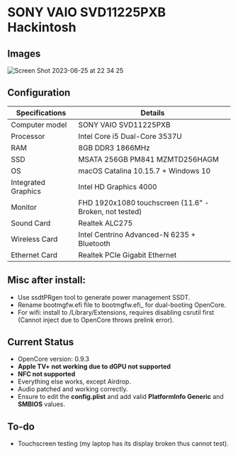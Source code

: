 # SONY VAIO SVD11225PXB Hackintosh

## Images

![Screen Shot 2023-06-25 at 22 34 25](https://github.com/hiimpiscean/OpenCore-SONY-SVD11225PXB/assets/106610508/f5063b47-fa4b-4c0d-8122-c443510b9b72)

## Configuration

| Specifications | Details                                                  |
| ------------------- | ------------------------------------------- |
| Computer model      | SONY VAIO SVD11225PXB     |
| Processor           | Intel Core i5 Dual-Core 3537U  |
| RAM                 | 8GB DDR3 1866MHz |
| SSD                 | MSATA 256GB PM841 MZMTD256HAGM |
| OS                  | macOS Catalina 10.15.7 + Windows 10 |
| Integrated Graphics | Intel HD Graphics 4000      |
| Monitor             | FHD 1920x1080 touchscreen (11.6" - Broken, not tested) |
| Sound Card          | Realtek ALC275          |
| Wireless Card       | Intel Centrino Advanced-N 6235 + Bluetooth |
| Ethernet Card       | Realtek PCIe Gigabit Ethernet |

## Misc after install:
- Use ssdtPRgen tool to generate power management SSDT.
- Rename bootmgfw.efi file to bootmgfw.efi_ for dual-booting OpenCore.
- For wifi: install to /Library/Extensions, requires disabling csrutil first (Cannot inject due to OpenCore throws prelink error).

## Current Status

- OpenCore version: 0.9.3
- **Apple TV+ not working due to dGPU not supported**
- **NFC not supported**
- Everything else works, except Airdrop.
- Audio patched and working correctly.
- Ensure to edit the **config.plist** and add valid  **PlatformInfo Generic** and **SMBIOS** values.

## To-do

- Touchscreen testing (my laptop has its display broken thus cannot test).
